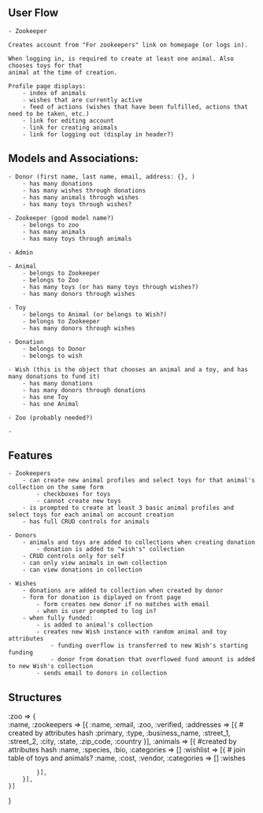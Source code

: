 
## User Flow

    - Zookeeper

    Creates account from "For zookeepers" link on homepage (or logs in).

    When logging in, is required to create at least one animal. Also chooses toys for that
    animal at the time of creation.

    Profile page displays:
        - index of animals
        - wishes that are currently active
        - feed of actions (wishes that have been fulfilled, actions that need to be taken, etc.)
        - link for editing account
        - link for creating animals
        - link for logging out (display in header?)
        

    

## Models and Associations:

    - Donor (first name, last name, email, address: {}, )
        - has many donations
        - has many wishes through donations
        - has many animals through wishes
        - has many toys through wishes?

    - Zookeeper (good model name?)
        - belongs to zoo
        - has many animals
        - has many toys through animals

    - Admin

    - Animal
        - belongs to Zookeeper
        - belongs to Zoo
        - has many toys (or has many toys through wishes?)
        - has many donors through wishes

    - Toy
        - belongs to Animal (or belongs to Wish?)
        - belongs to Zookeeper
        - has many donors through wishes

    - Donation
        - belongs to Donor
        - belongs to wish

    - Wish (this is the object that chooses an animal and a toy, and has many donations to fund it)
        - has many donations
        - has many donors through donations
        - has one Toy
        - has one Animal

    - Zoo (probably needed?)

    - 

## Features

    - Zookeepers
        - can create new animal profiles and select toys for that animal's collection on the same form
            - checkboxes for toys 
            - cannot create new toys
        - is prompted to create at least 3 basic animal profiles and select toys for each animal on account creation
        - has full CRUD controls for animals
    
    - Donors
        - animals and toys are added to collections when creating donation
            - donation is added to "wish's" collection
        - CRUD controls only for self
        - can only view animals in own collection
        - can view donations in collection

    - Wishes
        - donations are added to collection when created by donor
        - form for donation is diplayed on front page
            - form creates new donor if no matches with email
            - when is user prompted to log in?
        - when fully funded:
            - is added to animal's collection
            - creates new Wish instance with random animal and toy attributes
                - funding overflow is transferred to new Wish's starting funding
                - donor from donation that overflowed fund amount is added to new Wish's collection
            - sends email to donors in collection



        
    
    
    
## Structures

:zoo => {   
    :name,
    :zookeepers => [{
        :name,
        :email,
        :zoo,
        :verified,
        :addresses => [{    # created by attributes hash
            :primary,
            :type,
            :business_name, 
            :street_1,
            :street_2,
            :city,
            :state,
            :zip_code,
            :country
        }],
        :animals => [{  #created by attributes hash
            :name,
            :species,
            :bio,
            :categories => []
            :wishlist => [{     # join table of toys and animals?
                :name,
                :cost,
                :vendor,
                :categories => []
            :wishes

            }],
        }],
    }]
}